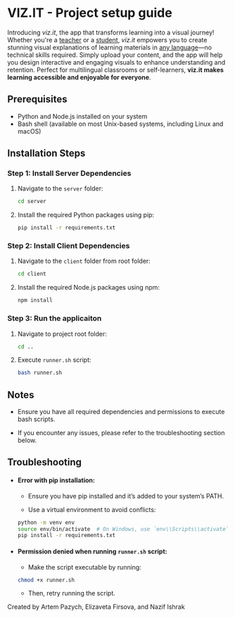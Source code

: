 # VIZ.IT - Project setup guide

Introducing <i>viz.it</i>, the app that transforms learning into a visual journey! Whether you're a <u>teacher</u> or a <u>student</u>, <i>viz.it</i> empowers you to create stunning visual explanations of learning materials in <u>any language</u>—no technical skills required. Simply upload your content, and the app will help you design interactive and engaging visuals to enhance understanding and retention. Perfect for multilingual classrooms or self-learners, <b>viz.it makes learning accessible and enjoyable for everyone</b>.

## Prerequisites
- Python and Node.js installed on your system
- Bash shell (available on most Unix-based systems, including Linux and macOS)

## Installation Steps

### Step 1: Install Server Dependencies
1. Navigate to the `server` folder:
   ```bash
   cd server
   ```
2. Install the required Python packages using pip:
   ```bash
   pip install -r requirements.txt
   ```

### Step 2: Install Client Dependencies
1. Navigate to the `client` folder from root folder:
   ```bash
   cd client
   ```
2. Install the required Node.js packages using npm:
   ```bash
   npm install
   ```

### Step 3: Run the applicaiton
1. Navigate to project root folder:
   ```bash
   cd ..
   ```
2. Execute `runner.sh` script:
   ```bash
   bash runner.sh
   ```

## Notes

* Ensure you have all required dependencies and permissions to execute bash scripts.

* If you encounter any issues, please refer to the troubleshooting section below.

## Troubleshooting

* #### Error with pip installation:

    * Ensure you have pip installed and it’s added to your system’s PATH.

    * Use a virtual environment to avoid conflicts:

    ```bash
    python -m venv env
    source env/bin/activate  # On Windows, use `env\\Scripts\\activate`
    pip install -r requirements.txt
    ```
* #### Permission denied when running `runner.sh` script:
    * Make the script executable by running:
    ```bash
    chmod +x runner.sh
    ```
    * Then, retry running the script.



Created by Artem Pazych, Elizaveta Firsova, and Nazif Ishrak